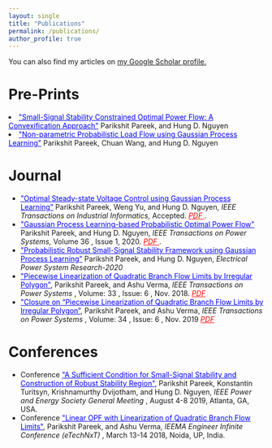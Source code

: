 ```yaml
---
layout: single
title: "Publications"
permalink: /publications/
author_profile: true
---
```


You can also find my articles on <u><a href="{{author.googlescholar}}">my Google Scholar profile</a>.</u>

Pre-Prints
======
<li><a style="color:#0000FF" target="_blank" href="https://arxiv.org/pdf/1911.12001">"Small-Signal Stability Constrained Optimal Power Flow: A Convexification Approach"</a> Parikshit Pareek, and Hung D. Nguyen</li>
<li><a style="color:#0000FF"  target="_blank" href="https://arxiv.org/pdf/1911.03093">"Non-parametric Probabilistic Load Flow using Gaussian Process Learning"</a> Parikshit Pareek, Chuan Wang, and Hung D. Nguyen </li>



Journal 
======

<ul>
<li> <a style="color:#0000FF" target="_blank" href="https://ieeexplore.ieee.org/document/9310349">"Optimal Steady-state Voltage Control using Gaussian Process Learning"</a> Parikshit Pareek, Weng Yu, and Hung D. Nguyen,<i> IEEE Transactions on Industrial Informatics, </i> Accepted. <a style="color:red" target="_blank" href="TII-20-3730.pdf"> <i> PDF </i> </a>.</li> 
<li> <a style="color:#0000FF" target="_blank" href="https://ieeexplore.ieee.org/document/9226481">"Gaussian Process Learning-based Probabilistic Optimal Power Flow"</a> Parikshit Pareek, and Hung D. Nguyen, <i> IEEE Transactions on Power Systems, </i> Volume 36 , Issue 1, 2020. <a style="color:red" target="_blank" href="https://arxiv.org/pdf/2004.07757.pdf"> <i> PDF </i> </a>.</li>
 <li> <a style="color:#0000FF" target="_blank" href="https://arxiv.org/pdf/1910.01588">"Probabilistic Robust Small-Signal Stability Framework using Gaussian Process Learning"</a> Parikshit Pareek, and Hung D. Nguyen, <i> Electrical Power System Research-2020 </i> </li>
<li> <a style="color:#0000FF" target="_blank" href="https://ieeexplore.ieee.org/document/8434314">"Piecewise Linearization of Quadratic Branch Flow Limits by Irregular Polygon"</a>, Parikshit Pareek, and Ashu Verma,  <i> IEEE Transactions on Power Systems </i>, Volume: 33 , Issue: 6 , Nov. 2018.  <a style="color:red" target="_blank" href="https://arxiv.org/ftp/arxiv/papers/1804/1804.06369.pdf"> <i> PDF </i> </a> </li>
 <li><a style="color:#0000FF" target="_blank" href="https://ieeexplore.ieee.org/document/8882636">"Closure on “Piecewise Linearization of Quadratic Branch Flow Limits by Irregular Polygon”</a>, Parikshit Pareek, and Ashu Verma,  <i> IEEE Transactions on Power Systems </i>, Volume: 34 , Issue: 6 , Nov. 2019  <a style="color:red" target="_blank" href="https://www.researchgate.net/publication/336965214_Closure_on_Piecewise_Linearization_of_Quadratic_Branch_Flow_Limits_by_Irregular_Polygon"> <i> PDF </i> </a> </li>
</ul>




Conferences 
======
<ul>
<li><span class="label label-success"> Conference</span> <a style="color:#0000FF" target="_blank" href="https://arxiv.org/pdf/1811.03805">"A Sufficient Condition for Small-Signal Stability and Construction of Robust Stability Region"</a>, Parikshit Pareek, Konstantin Turitsyn, Krishnamurthy Dvijotham, and Hung D. Nguyen, <i> IEEE Power and Energy Society General Meeting </i>, August 4-8 2019, Atlanta, GA, USA.</li>
<li><span class="label label-success"> Conference</span> <a style="color:#0000FF" target="_blank" href="https://arxiv.org/pdf/1811.03805">"Linear OPF with Linearization of Quadratic Branch Flow Limits"</a>, Parikshit Pareek, and Ashu Verma, <i> IEEMA Engineer Infinite Conference (eTechNxT) </i>, March 13-14 2018, Noida, UP, India.</li>

<ul>


